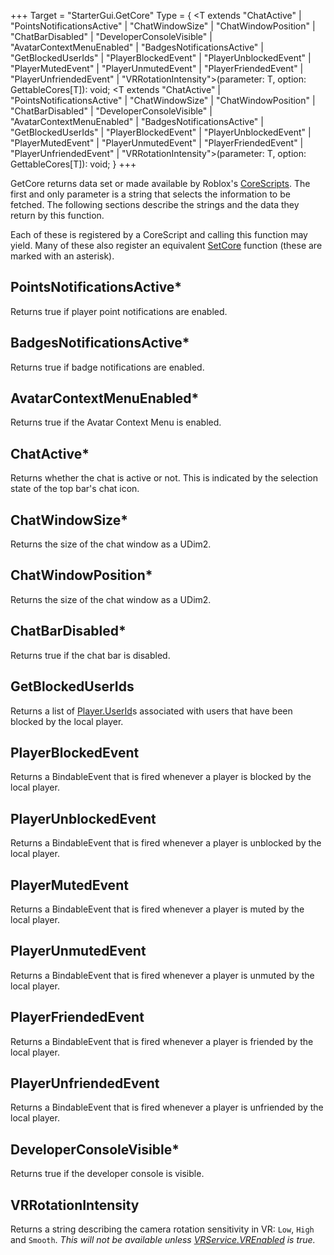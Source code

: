 +++
Target = "StarterGui.GetCore"
Type = { <T extends "ChatActive" | "PointsNotificationsActive" | "ChatWindowSize" | "ChatWindowPosition" | "ChatBarDisabled" | "DeveloperConsoleVisible" | "AvatarContextMenuEnabled" | "BadgesNotificationsActive" | "GetBlockedUserIds" | "PlayerBlockedEvent" | "PlayerUnblockedEvent" | "PlayerMutedEvent" | "PlayerUnmutedEvent" | "PlayerFriendedEvent" | "PlayerUnfriendedEvent" | "VRRotationIntensity">(parameter: T, option: GettableCores[T]): void; <T extends "ChatActive" | "PointsNotificationsActive" | "ChatWindowSize" | "ChatWindowPosition" | "ChatBarDisabled" | "DeveloperConsoleVisible" | "AvatarContextMenuEnabled" | "BadgesNotificationsActive" | "GetBlockedUserIds" | "PlayerBlockedEvent" | "PlayerUnblockedEvent" | "PlayerMutedEvent" | "PlayerUnmutedEvent" | "PlayerFriendedEvent" | "PlayerUnfriendedEvent" | "VRRotationIntensity">(parameter: T, option: GettableCores[T]): void; }
+++

GetCore returns data set or made available by Roblox's [CoreScripts](https://developer.roblox.com/api-reference/class/CoreScript). The first and only parameter is a string that selects the information to be fetched. The following sections describe the strings and the data they return by this function.Each of these is registered by a CoreScript and calling this function may yield. Many of these also register an equivalent [SetCore](https://developer.roblox.com/api-reference/function/StarterGui/SetCore) function (these are marked with an asterisk).## PointsNotificationsActive*Returns true if player point notifications are enabled.## BadgesNotificationsActive*Returns true if badge notifications are enabled.## AvatarContextMenuEnabled*Returns true if the Avatar Context Menu is enabled.## ChatActive*Returns whether the chat is active or not. This is indicated by the selection state of the top bar's chat icon.## ChatWindowSize*Returns the size of the chat window as a UDim2.## ChatWindowPosition*Returns the size of the chat window as a UDim2.## ChatBarDisabled*Returns true if the chat bar is disabled.## GetBlockedUserIdsReturns a list of [Player.UserId](https://developer.roblox.com/api-reference/property/Player/UserId)s associated with users that have been blocked by the local player.## PlayerBlockedEventReturns a BindableEvent that is fired whenever a player is blocked by the local player.## PlayerUnblockedEventReturns a BindableEvent that is fired whenever a player is unblocked by the local player.## PlayerMutedEventReturns a BindableEvent that is fired whenever a player is muted by the local player.## PlayerUnmutedEventReturns a BindableEvent that is fired whenever a player is unmuted by the local player.## PlayerFriendedEventReturns a BindableEvent that is fired whenever a player is friended by the local player.## PlayerUnfriendedEventReturns a BindableEvent that is fired whenever a player is unfriended by the local player.## DeveloperConsoleVisible*Returns true if the developer console is visible.## VRRotationIntensityReturns a string describing the camera rotation sensitivity in VR: `Low`, `High` and `Smooth`. *This will not be available unless [VRService.VREnabled](https://developer.roblox.com/api-reference/property/VRService/VREnabled) is true.*